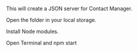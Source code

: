 This will create a JSON server for Contact Manager.

Open the folder in your local storage.

Install Node modules.

Open Terminal and npm start
